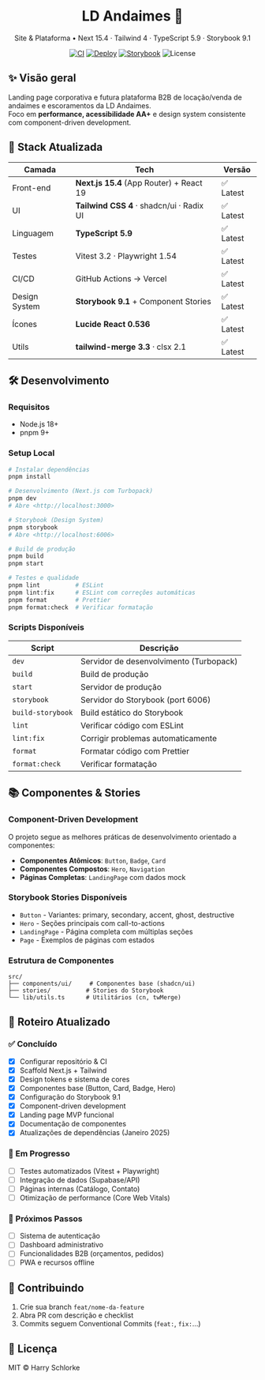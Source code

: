 <h1 align="center">LD Andaimes 🚧</h1>
<p align="center">
  Site & Plataforma • Next 15.4 · Tailwind 4 · TypeScript 5.9 · Storybook 9.1
</p>

<p align="center">
  <a href="https://github.com/Schlorke/LD-Andaimes/actions/workflows/ci.yml"><img alt="CI" src="https://github.com/Schlorke/LD-Andaimes/actions/workflows/ci.yml/badge.svg"></a>
  <a href="https://ld-andaimes.vercel.app"><img alt="Deploy" src="https://img.shields.io/website?url=https%3A%2F%2Fld-andaimes.vercel.app"></a>
  <a href="http://localhost:6006"><img alt="Storybook" src="https://img.shields.io/badge/Storybook-9.1.0-FF4785?logo=storybook"></a>
  <img alt="License" src="https://img.shields.io/badge/license-MIT-green">
</p>

## ✨ Visão geral

Landing page corporativa e futura plataforma B2B de locação/venda de andaimes e escoramentos da LD Andaimes.  
Foco em **performance, acessibilidade AA+** e design system consistente com component-driven development.

## 🚀 Stack Atualizada

| Camada        | Tech                                      | Versão    |
| ------------- | ----------------------------------------- | --------- |
| Front-end     | **Next.js 15.4** (App Router) + React 19  | ✅ Latest |
| UI            | **Tailwind CSS 4** · shadcn/ui · Radix UI | ✅ Latest |
| Linguagem     | **TypeScript 5.9**                        | ✅ Latest |
| Testes        | Vitest 3.2 · Playwright 1.54              | ✅ Latest |
| CI/CD         | GitHub Actions → Vercel                   | ✅ Latest |
| Design System | **Storybook 9.1** + Component Stories     | ✅ Latest |
| Ícones        | **Lucide React 0.536**                    | ✅ Latest |
| Utils         | **tailwind-merge 3.3** · clsx 2.1         | ✅ Latest |

## 🛠️ Desenvolvimento

### Requisitos

- Node.js 18+
- pnpm 9+

### Setup Local

```bash
# Instalar dependências
pnpm install

# Desenvolvimento (Next.js com Turbopack)
pnpm dev
# Abre <http://localhost:3000>

# Storybook (Design System)
pnpm storybook
# Abre <http://localhost:6006>

# Build de produção
pnpm build
pnpm start

# Testes e qualidade
pnpm lint          # ESLint
pnpm lint:fix      # ESLint com correções automáticas
pnpm format        # Prettier
pnpm format:check  # Verificar formatação
```

### Scripts Disponíveis

| Script            | Descrição                               |
| ----------------- | --------------------------------------- |
| `dev`             | Servidor de desenvolvimento (Turbopack) |
| `build`           | Build de produção                       |
| `start`           | Servidor de produção                    |
| `storybook`       | Servidor do Storybook (port 6006)       |
| `build-storybook` | Build estático do Storybook             |
| `lint`            | Verificar código com ESLint             |
| `lint:fix`        | Corrigir problemas automaticamente      |
| `format`          | Formatar código com Prettier            |
| `format:check`    | Verificar formatação                    |

## 📚 Componentes & Stories

### Component-Driven Development

O projeto segue as melhores práticas de desenvolvimento orientado a componentes:

- **Componentes Atômicos**: `Button`, `Badge`, `Card`
- **Componentes Compostos**: `Hero`, `Navigation`
- **Páginas Completas**: `LandingPage` com dados mock

### Storybook Stories Disponíveis

- `Button` - Variantes: primary, secondary, accent, ghost, destructive
- `Hero` - Seções principais com call-to-actions
- `LandingPage` - Página completa com múltiplas seções
- `Page` - Exemplos de páginas com estados

### Estrutura de Componentes

```text
src/
├── components/ui/     # Componentes base (shadcn/ui)
├── stories/          # Stories do Storybook
└── lib/utils.ts      # Utilitários (cn, twMerge)
```

## 📑 Roteiro Atualizado

### ✅ Concluído

- [x] Configurar repositório & CI
- [x] Scaffold Next.js + Tailwind
- [x] Design tokens e sistema de cores
- [x] Componentes base (Button, Card, Badge, Hero)
- [x] Configuração do Storybook 9.1
- [x] Component-driven development
- [x] Landing page MVP funcional
- [x] Documentação de componentes
- [x] Atualizações de dependências (Janeiro 2025)

### 🚧 Em Progresso

- [ ] Testes automatizados (Vitest + Playwright)
- [ ] Integração de dados (Supabase/API)
- [ ] Páginas internas (Catálogo, Contato)
- [ ] Otimização de performance (Core Web Vitals)

### 📅 Próximos Passos

- [ ] Sistema de autenticação
- [ ] Dashboard administrativo
- [ ] Funcionalidades B2B (orçamentos, pedidos)
- [ ] PWA e recursos offline

## 🤝 Contribuindo

1. Crie sua branch `feat/nome-da-feature`
2. Abra PR com descrição e checklist
3. Commits seguem Conventional Commits (`feat:`, `fix:`…)

## 📝 Licença

MIT © Harry Schlorke
